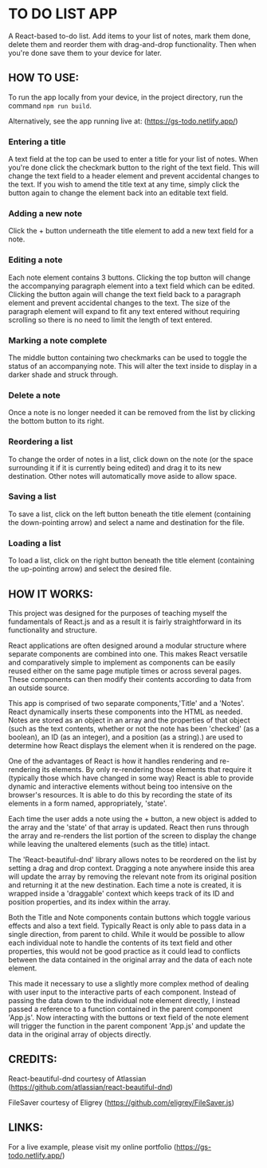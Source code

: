 # TO DO LIST APP

A React-based to-do list. Add items to your list of notes, mark them done, delete them and reorder them with drag-and-drop functionality. Then when you're done save them to your device for later. 

## HOW TO USE:

To run the app locally from your device, in the project directory, run the command `npm run build`.

Alternatively, see the app running live at: (https://gs-todo.netlify.app/)

### Entering a title

A text field at the top can be used to enter a title for your list of notes. When you're done click the checkmark button to the right of the text field. This will change the text field to a header element and prevent accidental changes to the text. If you wish to amend the title text at any time, simply click the button again to change the element back into an editable text field. 

### Adding a new note

Click the + button underneath the title element to add a new text field for a note. 

### Editing a note

Each note element contains 3 buttons. Clicking the top button will change the accompanying paragraph element into a text field which can be edited. Clicking the button again will change the text field back to a paragraph element and prevent accidental changes to the text. The size of the paragraph element will expand to fit any text entered without requiring scrolling so there is no need to limit the length of text entered.

### Marking a note complete

The middle button containing two checkmarks can be used to toggle the status of an accompanying note. This will alter the text inside to display in a darker shade and struck through.

### Delete a note

Once a note is no longer needed it can be removed from the list by clicking the bottom button to its right.

### Reordering a list

To change the order of notes in a list, click down on the note (or the space surrounding it if it is currently being edited) and drag it to its new destination. Other notes will automatically move aside to allow space.

### Saving a list

To save a list, click on the left button beneath the title element (containing the down-pointing arrow) and select a name and destination for the file.

### Loading a list

To load a list, click on the right button beneath the title element (containing the up-pointing arrow) and select the desired file.

## HOW IT WORKS:

This project was designed for the purposes of teaching myself the fundamentals of React.js and as a result it is fairly straightforward in its functionality and structure. 

React applications are often designed around a modular structure where separate components are combined into one. This makes React versatile and comparatively simple to implement as components can be easily reused either on the same page mutiple times or across several pages. These components can then modify their contents according to data from an outside source.

This app is comprised of two separate components,'Title' and a 'Notes'. React dynamically inserts these components into the HTML as needed. Notes are stored as an object in an array and the properties of that object (such as the text contents, whether or not the note has been 'checked' (as a boolean), an ID (as an integer), and a position (as a string).) are used to determine how React displays the element when it is rendered on the page.

One of the advantages of React is how it handles rendering and re-rendering its elements. By only re-rendering those elements that require it (typically those which have changed in some way) React is able to provide dynamic and interactive elements without being too intensive on the browser's resources. It is able to do this by recording the state of its elements in a form named, appropriately, 'state'. 

Each time the user adds a note using the + button, a new object is added to the array and the 'state' of that array is updated. React then runs through the array and re-renders the list portion of the screen to display the change while leaving the unaltered elements (such as the title) intact.

The 'React-beautiful-dnd' library allows notes to be reordered on the list by setting a drag and drop context. Dragging a note anywhere inside this area will update the array by removing the relevant note from its original position and returning it at the new destination. Each time a note is created, it is wrapped inside a 'draggable' context which keeps track of its ID and position properties, and its index within the array. 

Both the Title and Note components contain buttons which toggle various effects and also a text field. Typically React is only able to pass data in a single direction, from parent to child. While it would be possible to allow each individual note to handle the contents of its text field and other properties, this would not be good practice as it could lead to conflicts between the data contained in the original array and the data of each note element.

This made it necessary to use a slightly more complex method of dealing with user input to the interactive parts of each component. Instead of passing the data down to the individual note element directly, I instead passed a reference to a function contained in the parent component 'App.js'. Now interacting with the buttons or text field of the note element will trigger the function in the parent component 'App.js' and update the data in the original array of objects directly.

## CREDITS:

React-beautiful-dnd courtesy of Atlassian (https://github.com/atlassian/react-beautiful-dnd)

FileSaver courtesy of Eligrey (https://github.com/eligrey/FileSaver.js)

## LINKS:

For a live example, please visit my online portfolio (https://gs-todo.netlify.app/)
